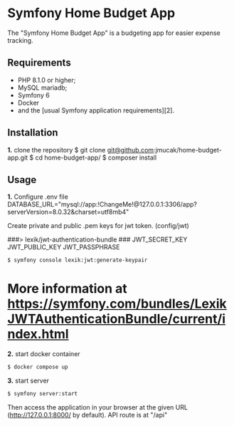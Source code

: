 Symfony Home Budget App
========================

The "Symfony Home Budget App" is a budgeting app for easier expense tracking.

Requirements
------------
* PHP 8.1.0 or higher;
* MySQL mariadb;
* Symfony 6
* Docker
* and the [usual Symfony application requirements][2].

Installation
------------

**1.** clone the repository
$ git clone git@github.com:jmucak/home-budget-app.git
$ cd home-budget-app/
$ composer install

Usage
-----
**1.** Configure .env file
DATABASE_URL="mysql://app:!ChangeMe!@127.0.0.1:3306/app?serverVersion=8.0.32&charset=utf8mb4"

Create private and public .pem keys for jwt token. (config/jwt)

###> lexik/jwt-authentication-bundle ###
JWT_SECRET_KEY
JWT_PUBLIC_KEY
JWT_PASSPHRASE

```bash
$ symfony console lexik:jwt:generate-keypair
```

# More information at <a href="https://symfony.com/bundles/LexikJWTAuthenticationBundle/current/index.html">https://symfony.com/bundles/LexikJWTAuthenticationBundle/current/index.html</a>

**2.** start docker container
```bash
$ docker compose up
```

**3.** start server
```bash
$ symfony server:start
```

Then access the application in your browser at the given URL (<http://127.0.0.1:8000/> by default).
API route is at "/api"